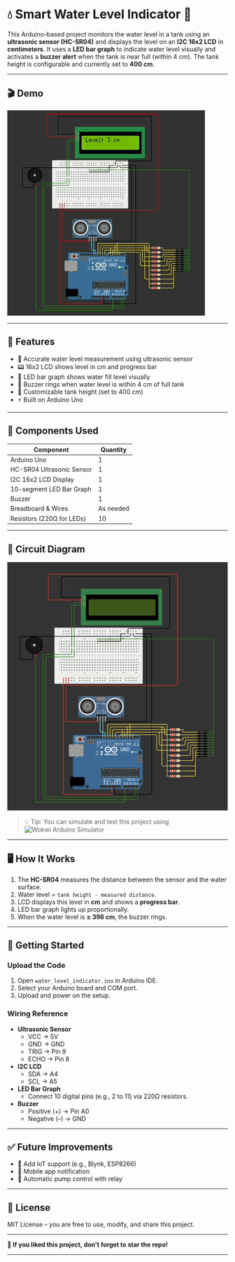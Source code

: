 # 💧 Smart Water Level Indicator 🚰

This Arduino-based project monitors the water level in a tank using an **ultrasonic sensor (HC-SR04)** and displays the level on an **I2C 16x2 LCD** in **centimeters**. It uses a **LED bar graph** to indicate water level visually and activates a **buzzer alert** when the tank is near full (within 4 cm). The tank height is configurable and currently set to **400 cm**.

---

## 🎬 Demo

![Smart Water Level Indicator Demo](images/demo1.gif)

---

## 🔧 Features

- 🧪 Accurate water level measurement using ultrasonic sensor
- 📟 16x2 LCD shows level in cm and progress bar
- 🔋 LED bar graph shows water fill level visually
- 🚨 Buzzer rings when water level is within 4 cm of full tank
- 📏 Customizable tank height (set to 400 cm)
- ⚡ Built on Arduino Uno

---

## 🧠 Components Used

| Component            | Quantity |
|----------------------|----------|
| Arduino Uno          | 1        |
| HC-SR04 Ultrasonic Sensor | 1    |
| I2C 16x2 LCD Display | 1        |
| 10-segment LED Bar Graph | 1     |
| Buzzer               | 1        |
| Breadboard & Wires   | As needed |
| Resistors (220Ω for LEDs) | 10     |

---

## 🔌 Circuit Diagram

![Circuit Diagram](images/ckt.png)

 > 💡 Tip: You can simulate and test this project using ![Wokwi Arduino Simulator]([https://wokwi.com](https://wokwi.com/projects/433375135102663681))

---

## 🖥️ How It Works

1. The **HC-SR04** measures the distance between the sensor and the water surface.
2. Water level = `tank height - measured distance`.
3. LCD displays this level in **cm** and shows a **progress bar**.
4. LED bar graph lights up proportionally.
5. When the water level is **≥ 396 cm**, the buzzer rings.

---

## 🚀 Getting Started

### Upload the Code

1. Open `water_level_indicator.ino` in Arduino IDE.
2. Select your Arduino board and COM port.
3. Upload and power on the setup.

### Wiring Reference

- **Ultrasonic Sensor**
  - VCC → 5V
  - GND → GND
  - TRIG → Pin 9
  - ECHO → Pin 8
- **I2C LCD**
  - SDA → A4
  - SCL → A5
- **LED Bar Graph**
  - Connect 10 digital pins (e.g., 2 to 11) via 220Ω resistors.
- **Buzzer**
  - Positive (+) → Pin A0
  - Negative (–) → GND

---

## ✅ Future Improvements

- 🛜 Add IoT support (e.g., Blynk, ESP8266)
- 📱 Mobile app notification
- 🧠 Automatic pump control with relay

---

## 📜 License

MIT License – you are free to use, modify, and share this project.

---

**🌟 If you liked this project, don't forget to star the repo!**

---
